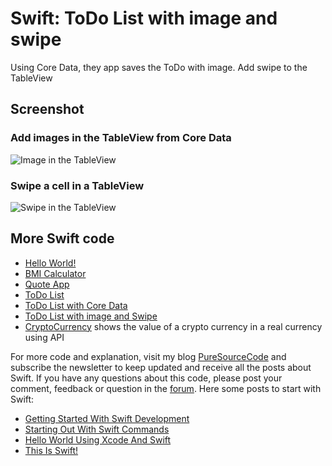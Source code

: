 # Swift: ToDo List with image and swipe
Using Core Data, they app saves the ToDo with image. Add swipe to the TableView

## Screenshot
### Add images in the TableView from Core Data
![Image in the TableView](https://user-images.githubusercontent.com/9497415/132956085-557b2369-789c-4856-ae7c-ed38dc478520.png)

### Swipe a cell in a TableView
![Swipe in the TableView](https://user-images.githubusercontent.com/9497415/132956092-be4fb2ab-3eb5-4667-8a5d-7fcbec02350c.png)

## More Swift code
- [Hello World!](https://github.com/erossini/Swift-HelloWorld)
- [BMI Calculator](https://github.com/erossini/Swift-BMICalculator)
- [Quote App](https://github.com/erossini/Swift-QuoteApp)
- [ToDo List](https://github.com/erossini/Swift-TodoList)
- [ToDo List with Core Data](https://github.com/erossini/Swift-TodoListCR)
- [ToDo List with image and Swipe](https://github.com/erossini/Swift-ToDoListImageAndSwipe)
- [CryptoCurrency](https://github.com/erossini/Swift-CryptoAPI) shows the value of a crypto currency in a real currency using API

For more code and explanation, visit my blog [PureSourceCode](https://www.puresourcecode.com) and subscribe the newsletter to keep updated and receive all the posts about Swift. If you have any questions about this code, please post your comment, feedback or question in the [forum](https://www.puresourcecode.com/forum/forum/swift/). Here some posts to start with Swift:

- [Getting Started With Swift Development](https://www.puresourcecode.com/programming-languages/swift/getting-started-with-swift-development/)
- [Starting Out With Swift Commands](https://www.puresourcecode.com/programming-languages/swift/starting-out-with-swift-commands/)
- [Hello World Using Xcode And Swift](https://www.puresourcecode.com/programming-languages/swift/hello-world-using-xcode-and-swift/)
- [This Is Swift!](https://www.puresourcecode.com/programming-languages/swift/this-is-swift/)

